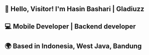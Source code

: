 ## 👋 Hello, Visitor! I'm Hasin Bashari | Gladiuzz
## 💻 Mobile Developer | Backend developer
## 🌍 Based in Indonesia, West Java, Bandung


